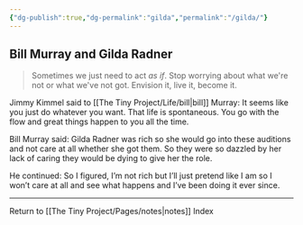 ```yaml
---
{"dg-publish":true,"dg-permalink":"gilda","permalink":"/gilda/"}
---
```



## Bill Murray and Gilda Radner

> Sometimes we just need to act *as if*. Stop worrying about what we're not or what we've not got. Envision it, live it, become it.

Jimmy Kimmel said to [[The Tiny Project/Life/bill\|bill]] Murray: It seems like you just do whatever you want. That life is spontaneous. You go with the flow and great things happen to you all the time.  
  
Bill Murray said: Gilda Radner was rich so she would go into these auditions and not care at all whether she got them. So they were so dazzled by her lack of caring they would be dying to give her the role.  
  
He continued: So I figured, I’m not rich but I’ll just pretend like I am so I won’t care at all and see what happens and I’ve been doing it ever since.

---

Return to [[The Tiny Project/Pages/notes\|notes]] Index